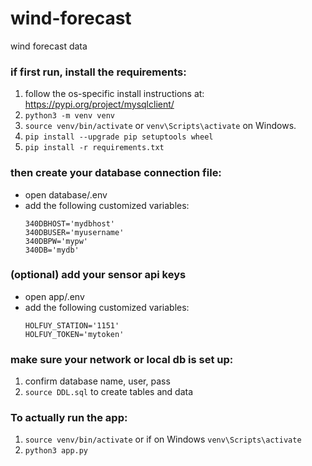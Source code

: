 # wind-forecast
wind forecast data 

### if first run, install the requirements:
1) follow the os-specific install instructions at: https://pypi.org/project/mysqlclient/
2) `python3 -m venv venv`
3) `source venv/bin/activate` or `venv\Scripts\activate` on Windows.
4) `pip install --upgrade pip setuptools wheel`
5) `pip install -r requirements.txt`

### then create your database connection file:
- open database/.env
- add the following customized variables:
    ```
    340DBHOST='mydbhost'
    340DBUSER='myusername'
    340DBPW='mypw'
    340DB='mydb'
    ```

### (optional) add your sensor api keys
- open app/.env
- add the following customized variables:
    ```
    HOLFUY_STATION='1151'
    HOLFUY_TOKEN='mytoken'
    ```

### make sure your network or local db is set up:
1) confirm database name, user, pass
2) `source DDL.sql` to create tables and data

### To actually run the app:
1) `source venv/bin/activate` or if on Windows `venv\Scripts\activate`
2) `python3 app.py`